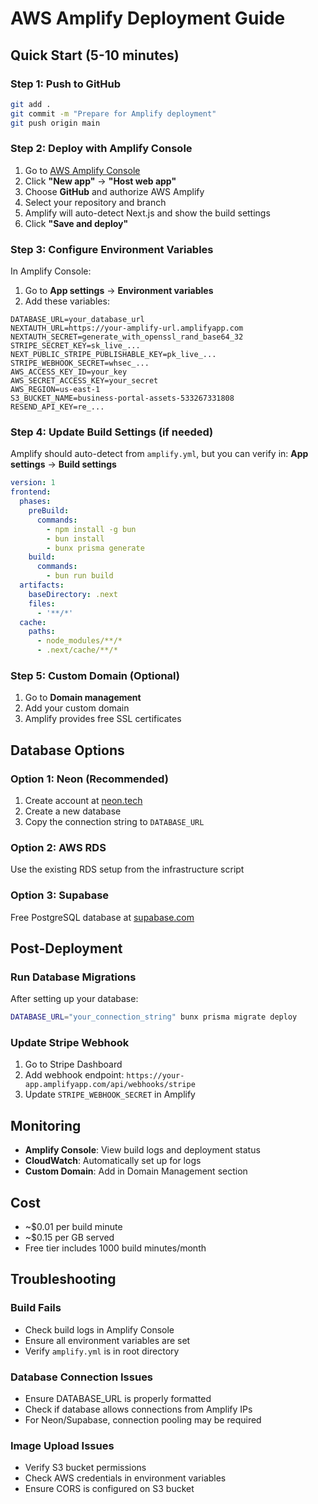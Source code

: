 # AWS Amplify Deployment Guide

## Quick Start (5-10 minutes)

### Step 1: Push to GitHub
```bash
git add .
git commit -m "Prepare for Amplify deployment"
git push origin main
```

### Step 2: Deploy with Amplify Console

1. Go to [AWS Amplify Console](https://console.aws.amazon.com/amplify/)
2. Click **"New app"** → **"Host web app"**
3. Choose **GitHub** and authorize AWS Amplify
4. Select your repository and branch
5. Amplify will auto-detect Next.js and show the build settings
6. Click **"Save and deploy"**

### Step 3: Configure Environment Variables

In Amplify Console:
1. Go to **App settings** → **Environment variables**
2. Add these variables:

```
DATABASE_URL=your_database_url
NEXTAUTH_URL=https://your-amplify-url.amplifyapp.com
NEXTAUTH_SECRET=generate_with_openssl_rand_base64_32
STRIPE_SECRET_KEY=sk_live_...
NEXT_PUBLIC_STRIPE_PUBLISHABLE_KEY=pk_live_...
STRIPE_WEBHOOK_SECRET=whsec_...
AWS_ACCESS_KEY_ID=your_key
AWS_SECRET_ACCESS_KEY=your_secret
AWS_REGION=us-east-1
S3_BUCKET_NAME=business-portal-assets-533267331808
RESEND_API_KEY=re_...
```

### Step 4: Update Build Settings (if needed)

Amplify should auto-detect from `amplify.yml`, but you can verify in:
**App settings** → **Build settings**

```yaml
version: 1
frontend:
  phases:
    preBuild:
      commands:
        - npm install -g bun
        - bun install
        - bunx prisma generate
    build:
      commands:
        - bun run build
  artifacts:
    baseDirectory: .next
    files:
      - '**/*'
  cache:
    paths:
      - node_modules/**/*
      - .next/cache/**/*
```

### Step 5: Custom Domain (Optional)

1. Go to **Domain management**
2. Add your custom domain
3. Amplify provides free SSL certificates

## Database Options

### Option 1: Neon (Recommended)
1. Create account at [neon.tech](https://neon.tech)
2. Create a new database
3. Copy the connection string to `DATABASE_URL`

### Option 2: AWS RDS
Use the existing RDS setup from the infrastructure script

### Option 3: Supabase
Free PostgreSQL database at [supabase.com](https://supabase.com)

## Post-Deployment

### Run Database Migrations
After setting up your database:
```bash
DATABASE_URL="your_connection_string" bunx prisma migrate deploy
```

### Update Stripe Webhook
1. Go to Stripe Dashboard
2. Add webhook endpoint: `https://your-app.amplifyapp.com/api/webhooks/stripe`
3. Update `STRIPE_WEBHOOK_SECRET` in Amplify

## Monitoring

- **Amplify Console**: View build logs and deployment status
- **CloudWatch**: Automatically set up for logs
- **Custom Domain**: Add in Domain Management section

## Cost

- ~$0.01 per build minute
- ~$0.15 per GB served
- Free tier includes 1000 build minutes/month

## Troubleshooting

### Build Fails
- Check build logs in Amplify Console
- Ensure all environment variables are set
- Verify `amplify.yml` is in root directory

### Database Connection Issues
- Ensure DATABASE_URL is properly formatted
- Check if database allows connections from Amplify IPs
- For Neon/Supabase, connection pooling may be required

### Image Upload Issues
- Verify S3 bucket permissions
- Check AWS credentials in environment variables
- Ensure CORS is configured on S3 bucket